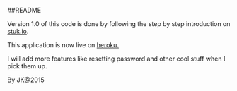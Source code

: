 ##README

Version 1.0 of this code is done by following the step by step introduction on [stuk.io](https://stuk.io).

This application is now live on [heroku.](https://peaceful-stream-7437.herokuapp.com)

I will add more features like resetting password and other cool stuff when I pick them up.

By JK@2015